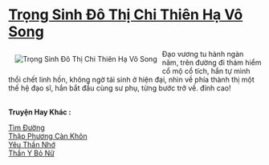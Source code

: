 <a href="https://truyenwiki.net/trong-sinh-do-thi-chi-thien-ha-vo-song.35020/" title="Trọng Sinh Đô Thị Chi Thiên Hạ Vô Song"><h1>Trọng Sinh Đô Thị Chi Thiên Hạ Vô Song</h1></a><div style="display:table"><img align="right" style="float: left; padding: 10px;" src="https://truyenwiki.net/a/img/str/src/35020.jpg" alt="Trọng Sinh Đô Thị Chi Thiên Hạ Vô Song">Đạo vương tu hành ngàn năm, trên đường đi thám hiểm cổ mộ cổ tích, hắn tự mình thổi chết linh hồn, không ngờ tái sinh ở hiện đại, nhìn về phía thành thị một thế hệ đạo sĩ, hắn bắt đầu cùng sư phụ, từng bước trở về. đỉnh cao!</div><p><br><b>Truyện Hay Khác :</b></p><a href="https://truyenwiki.net/tim-duong.36006/" alt="Tìm Đường">Tìm Đường</a><br/><a href="https://github.com/nownovels/wikidich/tree/master/truyenhay/36509" alt="Thập Phương Càn Khôn">Thập Phương Càn Khôn</a><br/><a href="https://sangtacviet.wordpress.com/2020/10/22/yeu-than-nho/" alt="Yêu Thần Nhớ">Yêu Thần Nhớ</a><br/><a href="https://sangtacviet.wordpress.com/2020/10/22/than-y-bo-nu/" alt="Thần Y Bỏ Nữ">Thần Y Bỏ Nữ</a><br/>